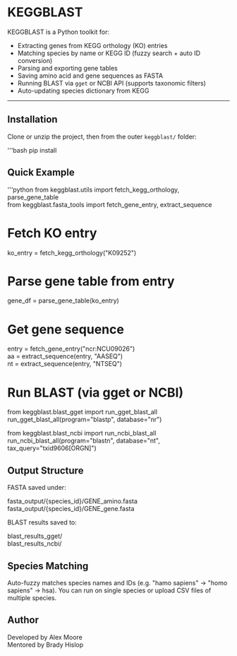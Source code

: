 # KEGGBLAST 

KEGGBLAST is a Python toolkit for:

- Extracting genes from KEGG orthology (KO) entries  
- Matching species by name or KEGG ID (fuzzy search + auto ID conversion)  
- Parsing and exporting gene tables  
- Saving amino acid and gene sequences as FASTA  
- Running BLAST via `gget` or NCBI API (supports taxonomic filters)  
- Auto-updating species dictionary from KEGG

---
## Installation

Clone or unzip the project, then from the outer `keggblast/` folder:

'''bash
pip install

## Quick Example

'''python
from keggblast.utils import fetch_kegg_orthology, parse_gene_table<br>
from keggblast.fasta_tools import fetch_gene_entry, extract_sequence<br>

# Fetch KO entry
ko_entry = fetch_kegg_orthology("K09252")<br>

# Parse gene table from entry
gene_df = parse_gene_table(ko_entry)<br>

# Get gene sequence
entry = fetch_gene_entry("ncr:NCU09026")<br>
aa = extract_sequence(entry, "AASEQ")<br>
nt = extract_sequence(entry, "NTSEQ")<br>

# Run BLAST (via gget or NCBI)
from keggblast.blast_gget import run_gget_blast_all<br>
run_gget_blast_all(program="blastp", database="nr")<br>

from keggblast.blast_ncbi import run_ncbi_blast_all<br>
run_ncbi_blast_all(program="blastn", database="nt", tax_query="txid9606[ORGN]")<br>

## Output Structure
FASTA saved under:<br>

fasta_output/{species_id}/GENE_amino.fasta<br>
fasta_output/{species_id}/GENE_gene.fasta<br>

BLAST results saved to:<br>

blast_results_gget/<br>
blast_results_ncbi/<br>

## Species Matching
Auto-fuzzy matches species names and IDs (e.g. "hamo sapiens" → "homo sapiens" → hsa). You can run on single species or upload CSV files of multiple species.<br>

## Author
Developed by Alex Moore<br>
Mentored by Brady Hislop 
